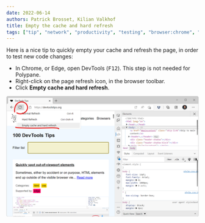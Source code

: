 ```yaml
---
date: 2022-06-14
authors: Patrick Brosset, Kilian Valkhof
title: Empty the cache and hard refresh
tags: ["tip", "network", "productivity", "testing", "browser:chrome", "browser:edge", "browser:polypane"]
---
```

Here is a nice tip to quickly empty your cache and refresh the page, in order to test new code changes:

* In Chrome, or Edge, open DevTools (<kbd>F12</kbd>). This step is not needed for Polypane.
* Right-click on the page refresh icon, in the browser toolbar.
* Click **Empty cache and hard refresh**.

![The Microsoft Edge browser toolbar, showing the contextual menu of the refresh button, with the empty cache and hard refresh menu item.](../../assets/img/empty-cache-refresh.png)
